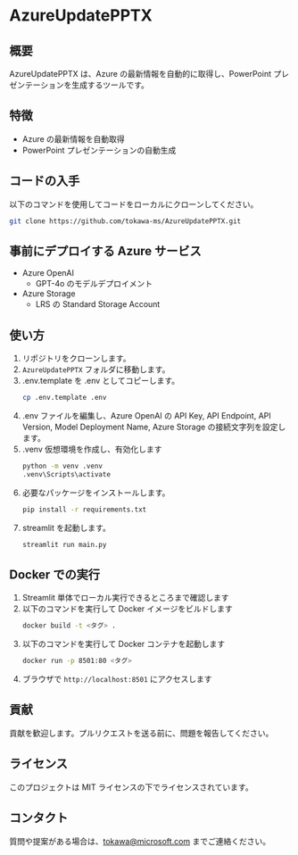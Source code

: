 # AzureUpdatePPTX

## 概要
AzureUpdatePPTX は、Azure の最新情報を自動的に取得し、PowerPoint プレゼンテーションを生成するツールです。

## 特徴
- Azure の最新情報を自動取得
- PowerPoint プレゼンテーションの自動生成

## コードの入手
以下のコマンドを使用してコードをローカルにクローンしてください。

```sh
git clone https://github.com/tokawa-ms/AzureUpdatePPTX.git
```

## 事前にデプロイする Azure サービス
- Azure OpenAI
  - GPT-4o のモデルデプロイメント
- Azure Storage
  - LRS の Standard Storage Account

## 使い方
1. リポジトリをクローンします。
2. `AzureUpdatePPTX` フォルダに移動します。
3. .env.template を .env としてコピーします。
   ```sh
   cp .env.template .env
   ```
4. .env ファイルを編集し、Azure OpenAI の API Key, API Endpoint, API Version, Model Deployment Name, Azure Storage の接続文字列を設定します。
5. .venv 仮想環境を作成し、有効化します
    ```sh
    python -m venv .venv
    .venv\Scripts\activate
    ```
6. 必要なパッケージをインストールします。
   ```sh
   pip install -r requirements.txt
   ```
7. streamlit を起動します。
   ```sh
   streamlit run main.py
   ```

## Docker での実行
1. Streamlit 単体でローカル実行できるところまで確認します
2. 以下のコマンドを実行して Docker イメージをビルドします
   ```sh
   docker build -t <タグ> .
   ```
3. 以下のコマンドを実行して Docker コンテナを起動します
   ```sh
   docker run -p 8501:80 <タグ>
   ```
4. ブラウザで `http://localhost:8501` にアクセスします

## 貢献
貢献を歓迎します。プルリクエストを送る前に、問題を報告してください。

## ライセンス
このプロジェクトは MIT ライセンスの下でライセンスされています。

## コンタクト
質問や提案がある場合は、[tokawa@microsoft.com](mailto:tokawa@microsoft.com) までご連絡ください。